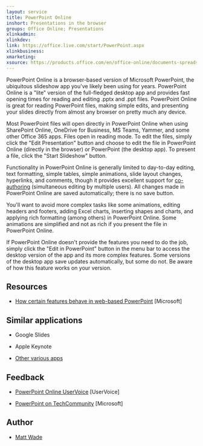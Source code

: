 ```yaml
---
layout: service
title: PowerPoint Online
inshort: Presentations in the browser
groups: Office Online; Presentations
xlinkadmin: 
xlinkdev: 
link: https://office.live.com/start/PowerPoint.aspx
xlinkbusiness: 
xmarketing: 
xsource: https://products.office.com/en/office-online/documents-spreadsheets-presentations-office-online
---
```

PowerPoint Online is a browser-based version of Microsoft PowerPoint,
the ubiquitous slideshow app you\'ve likely been using for years.
PowerPoint Online is a \"lite\" version of the full-fledged desktop app
and provides fast opening times for reading and editing .pptx and .ppt
files. PowerPoint Online is great for reading PowerPoint files, making
simple edits, and presenting your slides directly from almost any
browser on pretty much any device.

Most PowerPoint files will open directly in PowerPoint Online when using
SharePoint Online, OneDrive for Business, MS Teams, Yammer, and some
other Office 365 apps. Files open in reading mode. To edit the files,
simply click the \"Edit Presentation\" button and choose to edit the
file in PowerPoint Online (directly in the browser) or PowerPoint (the
desktop app). To present a file, click the \"Start Slideshow\" button.

Functionality in PowerPoint Online is generally limited to day-to-day
editing, text formatting, simple tables, simple animations, slide layout
changes, hyperlinks, and comments, though it provides excellent support
for [co-authoring](http://icsh.pt/CoAuthoring) (simultaneous editing by
multiple users). All changes made in PowerPoint Online are saved
automatically; there is no save button.

You\'ll want to avoid more complex tasks like some animations, editing
headers and footers, adding Excel charts, inserting shapes and charts,
and applying rich formatting (among others) in PowerPoint Online. Some
animations are simplified and not as rich if you present the file in
PowerPoint Online.

If PowerPoint Online doesn\'t provide the features you need to do the
job, simply click the \"Edit in PowerPoint\" button in the menu bar to
access the desktop version of the app and its more complex features.
Some versions of the desktop app save updates automatically, but some do
not. Be aware of how this feature works on your version.

Resources
---------

-   [How certain features behave in web-based
    PowerPoint](https://support.office.com/en-us/article/How-certain-features-behave-in-web-based-PowerPoint-A931F0C8-1305-4428-8F7C-9CFA00EF28C5)
    \[Microsoft\]

Similar applications
--------------------

-   Google Slides

-   Apple Keynote

-   [Other various
    apps](https://en.wikipedia.org/wiki/Presentation_program)

Feedback
---------

-   [PowerPoint Online UserVoice](https://powerpoint.uservoice.com/forums/270149-powerpoint-online)
    \[UserVoice\]
    
-   [PowerPoint on TechCommunity](https://techcommunity.microsoft.com/t5/PowerPoint-Office-Mix/ct-p/PowerPoint)
    \[Microsoft\]
    
Author
---------

-   [Matt Wade](https://www.linkedin.com/in/thatmattwade/)
